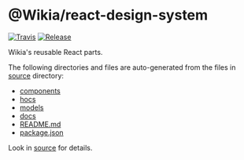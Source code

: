 
# @Wikia/react-design-system

[![Travis](https://img.shields.io/travis/Wikia/react-design-system/master.svg?style=flat-square)](https://travis-ci.org/Wikia/react-design-system)
[![Release](https://img.shields.io/github/package-json/v/Wikia/react-design-system.svg?style=flat-square)](https://github.com/Wikia/react-design-system/releases)

Wikia's reusable React parts.

The following directories and files are auto-generated from the files in [source](./source) directory:

* [components](./components)
* [hocs](./hocs)
* [models](./models)
* [docs](./docs)
* [README.md](./README.md)
* [package.json](./package.json)

Look in [source](./source) for details.
